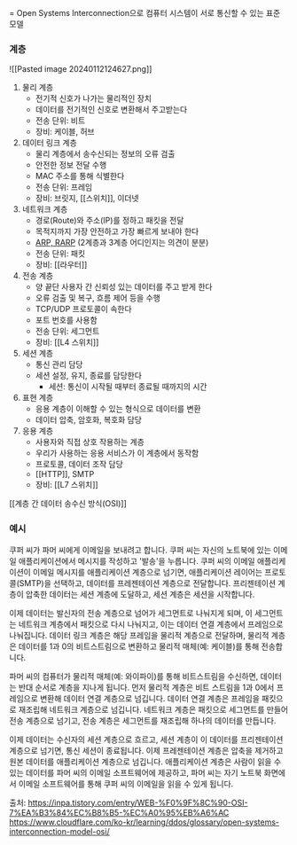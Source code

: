 = Open Systems Interconnection으로 컴퓨터 시스템이 서로 통신할 수 있는 표준 모델

### 계층
![[Pasted image 20240112124627.png]]
1. 물리 계층
	- 전기적 신호가 나가는 물리적인 장치
	- 데이터를 전기적인 신호로 변환해서 주고받는다
	- 전송 단위: 비트
	- 장비: 케이블, 허브
2. 데이터 링크 계층
	- 물리 계층에서 송수신되는 정보의 오류 검출
	- 안전한 정보 전달 수행
	- MAC 주소를 통해 식별한다
	- 전송 단위: 프레임
	- 장비: 브릿지, [[스위치]], 이더넷
3. 네트워크 계층
	- 경로(Route)와 주소(IP)를 정하고 패킷을 전달
	- 목적지까지 가장 안전하고 가장 빠르게 보내야 한다
	- [ARP, RARP](https://amyislearning.notion.site/ARP-RARP-e4c1c4f1b8864523afb014809ddd93b1?pvs=4) (2계층과 3계층 어디인지는 의견이 분분)
	- 전송 단위: 패킷
	- 장비: [[라우터]]
4. 전송 계층
	- 양 끝단 사용자 간 신뢰성 있는 데이터를 주고 받게 한다
	- 오류 검출 및 복구, 흐름 제어 등을 수행
	- TCP/UDP 프로토콜이 속한다
	- 포트 번호를 사용함
	- 전송 단위: 세그먼트
	- 장비: [[L4 스위치]]
1. 세션 계층
	- 통신 관리 담당
	- 세션 설정, 유지, 종료를 담당한다
		- 세션: 통신이 시작될 때부터 종료될 때까지의 시간
1. 표현 계층
	- 응용 계층이 이해할 수 있는 형식으로 데이터를 변환
	- 데이터 압축, 암호화, 복호화 담당
2. 응용 계층
	- 사용자와 직접 상호 작용하는 계층
	- 우리가 사용하는 응용 서비스가 이 계층에서 동작함
	- 프로토콜, 데이터 조작 담당
	- [[HTTP]], SMTP
	- 장비: [[L7 스위치]]

[[계층 간 데이터 송수신 방식(OSI)]]
### 예시

쿠퍼 씨가 파머 씨에게 이메일을 보내려고 합니다. 쿠퍼 씨는 자신의 노트북에 있는 이메일 애플리케이션에서 메시지를 작성하고 '발송'을 누릅니다. 쿠퍼 씨의 이메일 애플리케이션이 이메일 메시지를 애플리케이션 계층으로 넘기면, 애플리케이션 레이어는 프로토콜(SMTP)을 선택하고, 데이터를 프레젠테이션 계층으로 전달합니다. 프리젠테이션 계층이 압축한 데이터는 세션 계층에 도달하고, 세션 계층은 세션을 시작합니다.

이제 데이터는 발신자의 전송 계층으로 넘어가 세그먼트로 나눠지게 되며, 이 세그먼트는 네트워크 계층에서 패킷으로 다시 나눠지고, 이는 데이터 연결 계층에서 프레임으로 나눠집니다. 데이터 링크 계층은 해당 프레임을 물리적 계층으로 전달하며, 물리적 계층은 데이터를 1과 0의 비트스트림으로 변환하고 물리적 매체(예: 케이블)를 통해 전송합니다.

파머 씨의 컴퓨터가 물리적 매체(예: 와이파이)를 통해 비트스트림을 수신하면, 데이터는 반대 순서로 계층을 지나게 됩니다. 먼저 물리적 계층은 비트 스트림을 1과 0에서 프레임으로 변환해 데이터 연결 계층으로 넘깁니다. 데이터 연결 계층은 프레임을 패킷으로 재조립해 네트워크 계층으로 넘깁니다. 네트워크 계층은 패킷으로 세그먼트를 만들어 전송 계층으로 넘기고, 전송 계층은 세그먼트를 재조립해 하나의 데이터를 만듭니다.

이제 데이터는 수신자의 세션 계층으로 흐르고, 세션 계층이 이 데이터를 프리젠테이션 계층으로 넘기면, 통신 세션이 종료됩니다. 이제 프레젠테이션 계층은 압축을 제거하고 원본 데이터를 애플리케이션 계층으로 넘깁니다. 애플리케이션 계층은 사람이 읽을 수 있는 데이터를 파머 씨의 이메일 소프트웨어에 제공하고, 파머 씨는 자기 노트북 화면에서 이메일 소프트웨어를 통해 쿠퍼 씨의 이메일을 읽을 수 있게 됩니다.

출처:
https://inpa.tistory.com/entry/WEB-%F0%9F%8C%90-OSI-7%EA%B3%84%EC%B8%B5-%EC%A0%95%EB%A6%AC
https://www.cloudflare.com/ko-kr/learning/ddos/glossary/open-systems-interconnection-model-osi/